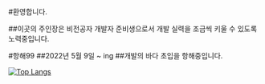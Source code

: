 #환영합니다.

##이곳의 주인장은 비전공자 개발자 준비생으로서 개발 실력을 조금씩 키울 수 있도록 노력중입니다. 

#항해99
##2022년 5월 9일 ~ ing 
##개발의 바다 초입을 항해중입니다.


[![Top Langs](https://github-readme-stats.vercel.app/api/top-langs/?username=anuraghazra&layout=compact)](https://github.com/anuraghazra/github-readme-stats)
